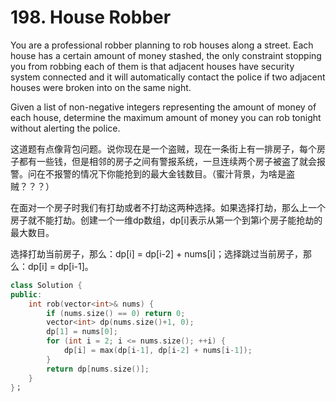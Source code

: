 # 198. House Robber

You are a professional robber planning to rob houses along a street. Each house has a certain amount of money stashed, the only constraint stopping you from robbing each of them is that adjacent houses have security system connected and it will automatically contact the police if two adjacent houses were broken into on the same night.

Given a list of non-negative integers representing the amount of money of each house, determine the maximum amount of money you can rob tonight without alerting the police.

这道题有点像背包问题。说你现在是一个盗贼，现在一条街上有一排房子，每个房子都有一些钱，但是相邻的房子之间有警报系统，一旦连续两个房子被盗了就会报警。问在不报警的情况下你能抢到的最大金钱数目。（蜜汁背景，为啥是盗贼？？？）

在面对一个房子时我们有打劫或者不打劫这两种选择。如果选择打劫，那么上一个房子就不能打劫。创建一个一维dp数组，dp[i]表示从第一个到第i个房子能抢劫的最大数目。

选择打劫当前房子，那么：dp[i] = dp[i-2] + nums[i]；选择跳过当前房子，那么：dp[i] = dp[i-1]。
```cpp
class Solution {
public:
    int rob(vector<int>& nums) {
        if (nums.size() == 0) return 0;
        vector<int> dp(nums.size()+1, 0);
        dp[1] = nums[0];
        for (int i = 2; i <= nums.size(); ++i) {
            dp[i] = max(dp[i-1], dp[i-2] + nums[i-1]);
        }
        return dp[nums.size()];
    }
}；
```
